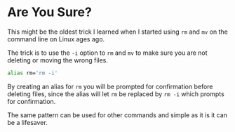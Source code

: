 # Are You Sure?

This might be the oldest trick I learned when I started using `rm` and `mv` on the command line on Linux ages ago.

The trick is to use the `-i` option to `rm` and `mv` to make sure you are not deleting or moving the wrong files.

```bash
alias rm='rm -i'
```

By creating an alias for `rm` you will be prompted for confirmation before deleting files, since the alias will let `rm` be replaced by `rm -i` which prompts for confirmation.

The same pattern can be used for other commands and simple as it is it can be a lifesaver.
